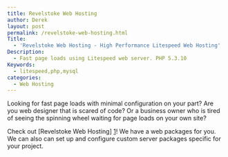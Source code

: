 ```yaml
---
title: Revelstoke Web Hosting
author: Derek
layout: post
permalink: /revelstoke-web-hosting.html
Title:
  - 'Revelstoke Web Hosting - High Performance Litespeed Web Hosting'
Description:
  - Fast page loads using Litespeed web server. PHP 5.3.10
Keywords:
  - litespeed,php,mysql
categories:
  - Web Hosting
---
```


Looking for fast page loads with minimal configuration on your part? Are you web designer that is scared of code? Or a business owner who is tired of seeing the spinning wheel waiting for page loads on your own site?

Check out [Revelstoke Web Hosting] [1]! We have a web packages for you. We can also can set up and configure custom server packages specific for your project.

[1]: https://revelstokewebhosting.com